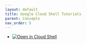 ```yaml
---
layout: default
title: Google Cloud Shell Tutorials
parent: Concepts
nav_order: 5
---
```


- [![Open in Cloud Shell](https://img.shields.io/badge/Test%20Environments-Docker%20Auto-blue)](https://ssh.cloud.google.com/cloudshell/open?shellonly=true&cloudshell_git_repo=https://github.com/Decentra-Network/Decentra-Network&cloudshell_tutorial=docs/concepts/google_cloud_shell_tutorials/test_environments/docker_auto_tests_tutorial.md)
